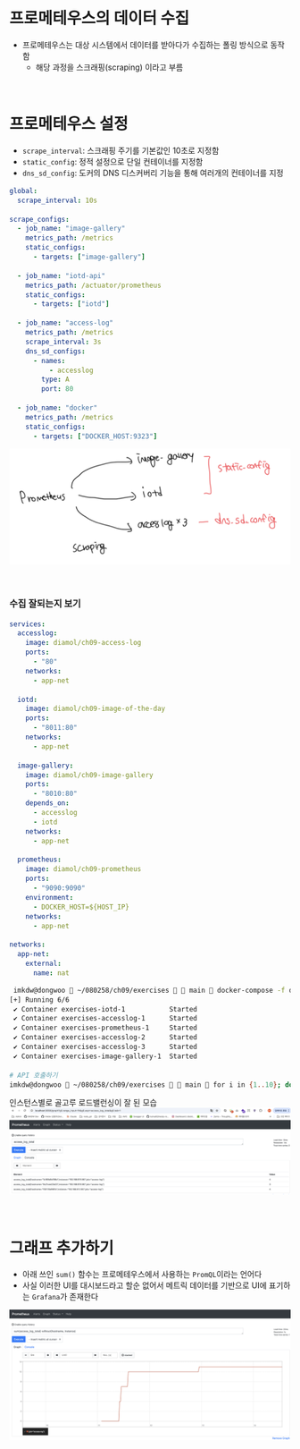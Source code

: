 # 프로메테우스의 데이터 수집

- 프로메테우스는 대상 시스템에서 데이터를 받아다가 수집하는 폴링 방식으로 동작함
  - 해당 과정을 스크래핑(scraping) 이라고 부름

<br>

# 프로메테우스 설정

- `scrape_interval`: 스크래핑 주기를 기본값인 10초로 지정함
- `static_config`: 정적 설정으로 단일 컨테이너를 지정함
- `dns_sd_config`: 도커의 DNS 디스커버리 기능을 통해 여러개의 컨테이너를 지정

```yml
global:
  scrape_interval: 10s

scrape_configs:
  - job_name: "image-gallery"
    metrics_path: /metrics
    static_configs:
      - targets: ["image-gallery"]

  - job_name: "iotd-api"
    metrics_path: /actuator/prometheus
    static_configs:
      - targets: ["iotd"]

  - job_name: "access-log"
    metrics_path: /metrics
    scrape_interval: 3s
    dns_sd_configs:
      - names:
          - accesslog
        type: A
        port: 80

  - job_name: "docker"
    metrics_path: /metrics
    static_configs:
      - targets: ["DOCKER_HOST:9323"]
```

![alt text](image-4.png)

<br>

### 수집 잘되는지 보기

```yml
services:
  accesslog:
    image: diamol/ch09-access-log
    ports:
      - "80"
    networks:
      - app-net

  iotd:
    image: diamol/ch09-image-of-the-day
    ports:
      - "8011:80"
    networks:
      - app-net

  image-gallery:
    image: diamol/ch09-image-gallery
    ports:
      - "8010:80"
    depends_on:
      - accesslog
      - iotd
    networks:
      - app-net

  prometheus:
    image: diamol/ch09-prometheus
    ports:
      - "9090:9090"
    environment:
      - DOCKER_HOST=${HOST_IP}
    networks:
      - app-net

networks:
  app-net:
    external:
      name: nat
```

```bash
 imkdw@dongwoo  ~/080258/ch09/exercises   main  docker-compose -f docker-compose-scale.yml up -d --scale accesslog=3
[+] Running 6/6
 ✔ Container exercises-iotd-1           Started                                                                                                        0.3s
 ✔ Container exercises-accesslog-1      Started                                                                                                        0.6s
 ✔ Container exercises-prometheus-1     Started                                                                                                        0.3s
 ✔ Container exercises-accesslog-2      Started                                                                                                        0.3s
 ✔ Container exercises-accesslog-3      Started                                                                                                        0.4s
 ✔ Container exercises-image-gallery-1  Started                                                                                                        0.6s

# API 호출하기
imkdw@dongwoo  ~/080258/ch09/exercises   main  for i in {1..10}; do curl http://localhost:8010 > /dev/null; done
```

인스턴스별로 골고루 로드밸런싱이 잘 된 모습
![alt text](image-5.png)

<br>

# 그래프 추가하기

- 아래 쓰인 `sum()` 함수는 프로메테우스에서 사용하는 `PromQL`이라는 언어다
- 사실 이러한 UI를 대시보드라고 할순 없어서 메트릭 데이터를 기반으로 UI에 표기하는 `Grafana`가 존재한다

![alt text](image-6.png)
